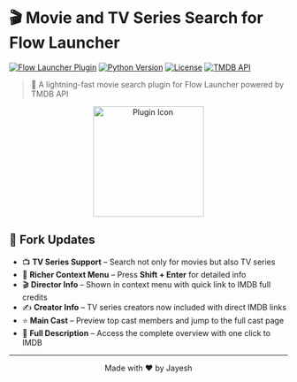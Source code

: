 # 🎬 Movie and TV Series Search for Flow Launcher

[![Flow Launcher Plugin](https://img.shields.io/badge/Flow%20Launcher-Plugin-blue)](https://github.com/Flow-Launcher/Flow.Launcher)
[![Python Version](https://img.shields.io/badge/Python-3.6%2B-blue)](https://www.python.org)
[![License](https://img.shields.io/badge/License-MIT-green.svg)](LICENSE)
[![TMDB API](https://img.shields.io/badge/TMDB-API-yellow)](https://www.themoviedb.org/documentation/api)

> 🚀 A lightning-fast movie search plugin for Flow Launcher powered by TMDB API

<div align="center">
  <img src="image//icon.png" alt="Plugin Icon" width="200"/>
</div>

## 🔄 Fork Updates

- 📺 **TV Series Support** – Search not only for movies but also TV series  
- 📑 **Richer Context Menu** – Press **Shift + Enter** for detailed info  
- 🎬 **Director Info** – Shown in context menu with quick link to IMDB full credits  
- ✍️ **Creator Info** – TV series creators now included with direct IMDB links  
- ⭐ **Main Cast** – Preview top cast members and jump to the full cast page  
- 📝 **Full Description** – Access the complete overview with one click to IMDB


---

<div align="center">
  Made with ❤️ by Jayesh
</div> 




